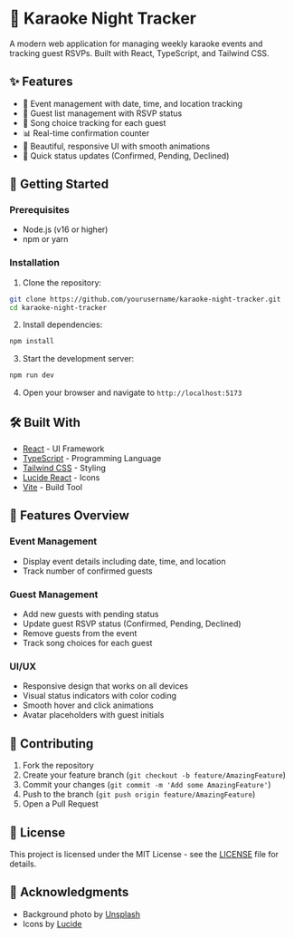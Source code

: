 # 🎤 Karaoke Night Tracker

A modern web application for managing weekly karaoke events and tracking guest RSVPs. Built with React, TypeScript, and Tailwind CSS.


## ✨ Features

- 📅 Event management with date, time, and location tracking
- 👥 Guest list management with RSVP status
- 🎵 Song choice tracking for each guest
- 📊 Real-time confirmation counter
- 🎨 Beautiful, responsive UI with smooth animations
- 🔄 Quick status updates (Confirmed, Pending, Declined)

## 🚀 Getting Started

### Prerequisites

- Node.js (v16 or higher)
- npm or yarn

### Installation

1. Clone the repository:
```bash
git clone https://github.com/yourusername/karaoke-night-tracker.git
cd karaoke-night-tracker
```

2. Install dependencies:
```bash
npm install
```

3. Start the development server:
```bash
npm run dev
```

4. Open your browser and navigate to `http://localhost:5173`

## 🛠️ Built With

- [React](https://reactjs.org/) - UI Framework
- [TypeScript](https://www.typescriptlang.org/) - Programming Language
- [Tailwind CSS](https://tailwindcss.com/) - Styling
- [Lucide React](https://lucide.dev/) - Icons
- [Vite](https://vitejs.dev/) - Build Tool

## 📱 Features Overview

### Event Management
- Display event details including date, time, and location
- Track number of confirmed guests

### Guest Management
- Add new guests with pending status
- Update guest RSVP status (Confirmed, Pending, Declined)
- Remove guests from the event
- Track song choices for each guest

### UI/UX
- Responsive design that works on all devices
- Visual status indicators with color coding
- Smooth hover and click animations
- Avatar placeholders with guest initials

## 🤝 Contributing

1. Fork the repository
2. Create your feature branch (`git checkout -b feature/AmazingFeature`)
3. Commit your changes (`git commit -m 'Add some AmazingFeature'`)
4. Push to the branch (`git push origin feature/AmazingFeature`)
5. Open a Pull Request

## 📝 License

This project is licensed under the MIT License - see the [LICENSE](LICENSE) file for details.

## 🙏 Acknowledgments

- Background photo by [Unsplash](https://unsplash.com)
- Icons by [Lucide](https://lucide.dev)
